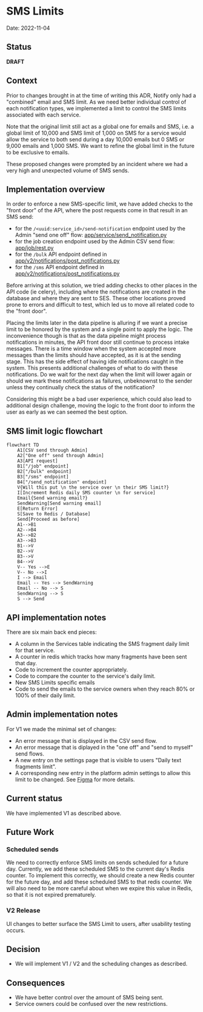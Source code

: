 # SMS Limits

Date: 2022-11-04

## Status

**DRAFT**

## Context

Prior to changes brought in at the time of writing this ADR, Notify only had a "combined" email and SMS limit. As we need better individual control of each notification types, we implemented a limit to control the SMS limits associated with each service.

Note that the original limit still act as a global one for emails and SMS, i.e. a global limit of 10,000 and SMS limit of 1,000 on SMS for a service would allow the service to both send during a day 10,000 emails but 0 SMS or 9,000 emails and 1,000 SMS. We want to refine the global limit in the future to be exclusive to emails.

These proposed changes were prompted by an incident where we had a very high and unexpected volume of SMS sends.

## Implementation overview

In order to enforce a new SMS-specific limit, we have added checks to the "front door" of the API, where the post requests come in that result in an SMS send:
- for the `/<uuid:service_id>/send-notification` endpoint used by the Admin "send one off" flow: [app/service/send_notification.py](https://github.com/cds-snc/notification-api/blob/d3412ad3697162550d3f5d73958f488a305d3cf7/app/service/send_notification.py#L66)
- for the job creation endpoint used by the Admin CSV send flow: [app/job/rest.py](https://github.com/cds-snc/notification-api/blob/d3412ad3697162550d3f5d73958f488a305d3cf7/app/job/rest.py#L149)
- for the `/bulk` API endpoint defined in [app/v2/notifications/post_notifications.py](https://github.com/cds-snc/notification-api/blob/d3412ad3697162550d3f5d73958f488a305d3cf7/app/v2/notifications/post_notifications.py#L186)
- for the `/sms` API endpoint defined in [app/v2/notifications/post_notifications.py](https://github.com/cds-snc/notification-api/blob/d3412ad3697162550d3f5d73958f488a305d3cf7/app/v2/notifications/post_notifications.py#L228)

Before arriving at this solution, we tried adding checks to other places in the API code (ie celery), including where the notifications are created in the database and where they are sent to SES. These other locations proved prone to errors and difficult to test, which led us to move all related code to the "front door".

Placing the limits later in the data pipeline is alluring if we want a precise limit to be honored by the system and a single point to apply the logic. The inconvenience though is that as the data pipeline might process notifications in minutes, the API front door still continue to process intake messages. There is a time window when the system accepted more messages than the limits should have accepted, as it is at the sending stage. This has the side effect of having idle notifications caught in the system. This presents additional challenges of what to do with these notifications. Do we wait for the next day when the limit will lower again or should we mark these notifications as failures, unbeknownst to the sender unless they continually check the status of the notification? 

Considering this might be a bad user experience, which could also lead to additional design challenge, moving the logic to the front door to inform the user as early as we can seemed the best option.

## SMS limit logic flowchart

```mermaid
flowchart TD
    A1[CSV send through Admin]
    A2["One off" send through Admin]
    A3[API request]
    B1["/job" endpoint]
    B2["/bulk" endpoint]
    B3["/sms" endpoint]
    B4["/send_notification" endpoint]
    V{Will this put \n the service over \n their SMS limit?}
    I[Increment Redis daily SMS counter \n for service]
    Email{Send warning email?}
    SendWarning[Send warning email]
    E[Return Error]
    S[Save to Redis / Database]
    Send[Proceed as before]
    A1-->B1
    A2-->B4
    A3-->B2
    A3-->B3
    B1-->V
    B2-->V
    B3-->V
    B4-->V
    V-- Yes -->E
    V-- No -->I
    I --> Email
    Email -- Yes --> SendWarning
    Email -- No --> S
    SendWarning --> S
    S --> Send
```

## API implementation notes

There are six main back end pieces:
- A column in the Services table indicating the SMS fragment daily limit for that service.
- A counter in redis which tracks how many fragments have been sent that day.
- Code to increment the counter appropriately.
- Code to compare the counter to the service's daily limit.
- New SMS Limits specific emails
- Code to send the emails to the service owners when they reach 80% or 100% of their daily limit.

## Admin implementation notes

For V1 we made the minimal set of changes:
- An error message that is displayed in the CSV send flow.
- An error message that is diplayed in the "one off" and "send to myself" send flows.
- A new entry on the settings page that is visible to users "Daily text fragments limit".
- A corresponding new entry in the platform admin settings to allow this limit to be changed.
See [Figma](https://www.figma.com/file/j7NLJsOY8UQkGNH50Js00t/Sending-capacity---capacit%C3%A9-d'envoi?node-id=1%3A8) for more details.

## Current status

We have implemented V1 as described above.

## Future Work

### Scheduled sends

We need to correctly enforce SMS limits on sends scheduled for a future day. Currently, we add these scheduled SMS to the current day's Redis counter. To implement this correctly, we should create a new Redis counter for the future day, and add these scheduled SMS to that redis counter. We will also need to be more careful about when we expire this value in Redis, so that it is not expired prematurely.

### V2 Release

UI changes to better surface the SMS Limit to users, after usability testing occurs.

## Decision

- We will implement V1 / V2 and the scheduling changes as described.

## Consequences

- We have better control over the amount of SMS being sent.
- Service owners could be confused over the new restrictions.
